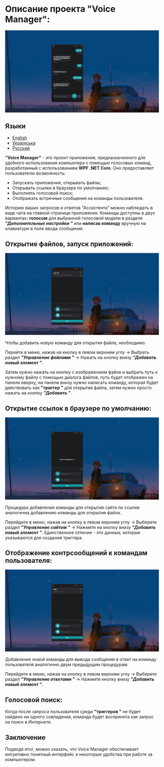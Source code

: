 # Описание проекта "Voice Manager":

![Предварительный просмотр](Images/vm_img1.png)

## Языки
- [English](./README.md)
- [Українська](./README_UA.md)
- [Русский](./README_RU.md)

**"Voice Manager"** - это проект приложения, предназначенного для удобного использования компьютера с помощью голосовых команд, разработанный с использованием **WPF .NET Core**. Оно предоставляет пользователю возможность:
- Запускать приложения, открывать файлы; 
- Открывать ссылки в браузере по умолчанию;
- Выполнять голосовой поиск;
- Отображать встречные сообщения на команды пользователя.

Историю ваших запросов и ответов "Ассистента" можно наблюдать в виде чата на главной странице приложения.
Команды доступны в двух вариантах: **голосом** для выбранной голосовой модели в разделе ***"Дополнительные настройки "*** или **написав команду** вручную на клавиатуре в поле ввода сообщения.

## Открытие файлов, запуск приложений:

![Предварительный просмотр](Images/vm_img2.png)

Чтобы добавить новую команду для открытия файла, необходимо:

Перейти в меню, нажав на кнопку в левом верхнем углу -> Выбрать раздел ***"Управление файлами "*** -> Нажать на кнопку внизу ***"Добавить новый элемент "***.

Затем нужно нажать на кнопку с изображением файла и выбрать путь к нужному файлу с помощью диалога файлов, путь будет отображен на панели вверху, на панели внизу нужно написать команду, которая будет действовать как **"триггер "** для открытия файла, затем нужно просто нажать на кнопку ***"Добавить "***.

## Открытие ссылок в браузере по умолчанию:

![Preview](Images/vm_img3.png)

Процедура добавления команды для открытия сайта по ссылке аналогична добавлению команды для открытия файла. 

Перейдите в меню, нажав на кнопку в левом верхнем углу -> Выберите раздел ***"Управление сайтом "*** -> Нажмите на кнопку внизу ***"Добавить новый элемент "***.
Единственное отличие - это данные, которые указываются для создания триггера.

## Отображение контрсообщений к командам пользователя:

![Preview](Images/vm_img4.png)

Добавление новой команды для вывода сообщения в ответ на команду пользователя аналогично двум предыдущим процедурам.

Перейдите в меню, нажав на кнопку в левом верхнем углу -> Выберите раздел ***"Управление ответами "*** -> Нажмите кнопку внизу ***"Добавить новый элемент "***.

## Голосовой поиск:
Когда после запроса пользователя среди **"триггеров "** не будет найдено ни одного совпадения, команда будет воспринята как запрос на поиск в Интернете.


## Заключение
Подводя итог, можно сказать, что Voice Manager обеспечивает интуитивно понятный интерфейс и некоторые удобства при работе за компьютером.
